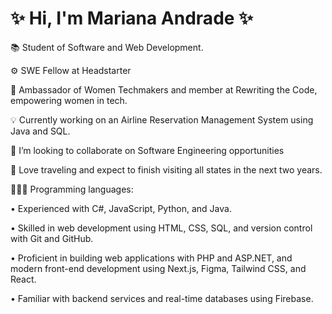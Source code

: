 # ✨ Hi, I'm Mariana Andrade ✨

📚 Student of Software and Web Development.

⚙️ SWE Fellow at Headstarter

👾 Ambassador of Women Techmakers and member at Rewriting the Code, empowering women in tech.

💡 Currently working on an Airline Reservation Management System using Java and SQL.

🤝 I’m looking to collaborate on Software Engineering opportunities

🛫 Love traveling and expect to finish visiting all states in the next two years.

👩🏽‍💻 Programming languages:

• Experienced with C#, JavaScript, Python, and Java.

• Skilled in web development using HTML, CSS, SQL, and version control with Git and GitHub.

• Proficient in building web applications with PHP and ASP.NET, and modern front-end development using Next.js, Figma, Tailwind CSS, and React.

• Familiar with backend services and real-time databases using Firebase.

